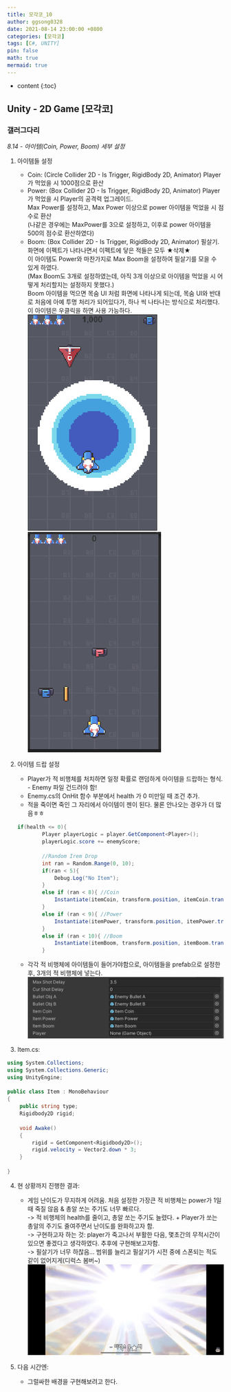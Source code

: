 ```yaml
---
title: 모각코_10
author: ggsong0328
date: 2021-08-14 23:00:00 +0800
categories: [모각코]
tags: [C#, UNITY]
pin: false
math: true
mermaid: true
---
```


* content
{:toc}

## Unity - 2D Game [모각코]
### 갤러그다리
*8.14 - 아이템(Coin,  Power, Boom) 세부 설정*
1. 아이템들 설정  
    - Coin: (Circle Collider 2D - Is Trigger, RigidBody 2D, Animator) Player가 먹었을 시 1000점으로 환산
    - Power: (Box Collider 2D - Is Trigger, RigidBody 2D, Animator) Player가 먹었을 시 Player의 공격력 업그레이드.  
    Max Power를 설정하고, Max Power 이상으로 power 아이템을 먹었을 시 점수로 환산  
    (나같은 경우에는 MaxPower를 3으로 설정하고, 이후로 power 아이템을 500의 점수로 환산하였다)  
    - Boom: (Box Collider 2D - Is Trigger, RigidBody 2D, Animator) 필살기. 화면에 이펙트가 나타나면서 이펙트에 닿은 적들은 모두 ★삭제★  
    이 아이템도 Power와 마찬가지로 Max Boom을 설정하여 필살기를 모을 수 있게 하였다.  
    (Max Boom도 3개로 설정하였는데, 아직 3개 이상으로 아이템을 먹었을 시 어떻게 처리할지는 설정하지 못했다.)  
    Boom 아이템을 먹으면 목숨 UI 처럼 화면에 나타나게 되는데, 목숨 UI와 반대로 처음에 아예 투명 처리가 되어있다가, 하나 씩 나타나는 방식으로 처리했다.  
    이 아이템은 우클릭을 하면 사용 가능하다.  
    ![alt Boom](/assets/images/Boom.PNG)
    ![alt InGame](style/image/InGame.PNG)

2. 아이템 드랍 설정
    - Player가 적 비행체를 처치하면 일정 확률로 랜덤하게 아이템을 드랍하는 형식. - Enemy 파일 건드려야 함!
    - Enemy.cs의 OnHit 함수 부분에서 health 가 0 미만일 때 조건 추가.  
    - 적을 죽이면 죽인 그 자리에서 아이템이 젠이 된다. 물론 안나오는 경우가 더 많음ㅎㅎ

    ```C#
    if(health <= 0){
            Player playerLogic = player.GetComponent<Player>();
            playerLogic.score += enemyScore;

            //Random Irem Drop
            int ran = Random.Range(0, 10);
            if(ran < 5){
                Debug.Log("No Item");
            }
            else if (ran < 8){ //Coin
                Instantiate(itemCoin, transform.position, itemCoin.transform.rotation);
            }
            else if (ran < 9){ //Power
                Instantiate(itemPower, transform.position, itemPower.transform.rotation);
            }
            else if (ran < 10){ //Boom
                Instantiate(itemBoom, transform.position, itemBoom.transform.rotation);
            } 
    ```

    - 각각 적 비행체에 아이템들이 들어가야함으로, 아이템들을 prefab으로 설정한 후, 3개의 적 비행체에 넣는다.
    ![alt Enemy_prefab](/assets/images/Enemy_prefab.PNG)  

3. Item.cs:

```C#
using System.Collections;
using System.Collections.Generic;
using UnityEngine;

public class Item : MonoBehaviour
{
    public string type;
    Rigidbody2D rigid;

    void Awake()
    {
        rigid = GetComponent<Rigidbody2D>();
        rigid.velocity = Vector2.down * 3;
    }

}
```

4. 현 상황까지 진행한 결과:
    - 게임 난이도가 무지하게 어려움. 처음 설정한 가장큰 적 비행체는 power가 1일때 죽질 않음 & 총알 쏘는 주기도 너무 빠르다.  
    -> 적 비행체의 health를 줄이고, 총알 쏘는 주기도 늘렸다. + Player가 쏘는 총알의 주기도 줄여주면서 난이도를 완화하고자 함.  
    -> 구현하고자 하는 것: player가 죽고나서 부활한 다음, 몇초간의 무적시간이 있으면 좋겠다고 생각하였다. 추후에 구현해보고자함.  
    -> 필살기가 너무 하찮음... 범위를 늘리고 필살기가 시전 중에 스폰되는 적도 같이 없어지게(디럭스 봄버~)  
    ![alt Bomba](/assets/images/Bomba.png)

5. 다음 시간엔:
    - 그럴싸한 배경을 구현해보려고 한다.  